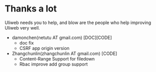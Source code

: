 Thanks a lot 
================

Uliweb needs you to help, and blow are the people who help improving Uliweb very well.

* damonchen(netutu AT gmail.com) [DOC][CODE]
    * doc fix
    * CSRF app origin version
* Zhangchunlin(zhangchunlin AT gmail.com) [CODE]
    * Content-Range Support for filedown
    * Rbac improve add group support